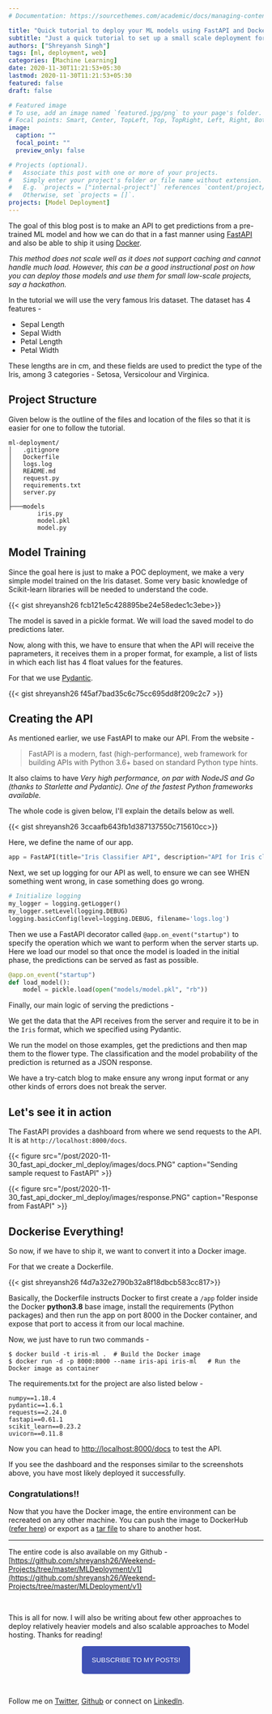 ```yaml
---
# Documentation: https://sourcethemes.com/academic/docs/managing-content/

title: "Quick tutorial to deploy your ML models using FastAPI and Docker"
subtitle: "Just a quick tutorial to set up a small scale deployment for your ML or DL model"
authors: ["Shreyansh Singh"]
tags: [ml, deployment, web]
categories: [Machine Learning]
date: 2020-11-30T11:21:53+05:30
lastmod: 2020-11-30T11:21:53+05:30
featured: false
draft: false

# Featured image
# To use, add an image named `featured.jpg/png` to your page's folder.
# Focal points: Smart, Center, TopLeft, Top, TopRight, Left, Right, BottomLeft, Bottom, BottomRight.
image:
  caption: ""
  focal_point: ""
  preview_only: false

# Projects (optional).
#   Associate this post with one or more of your projects.
#   Simply enter your project's folder or file name without extension.
#   E.g. `projects = ["internal-project"]` references `content/project/deep-learning/index.md`.
#   Otherwise, set `projects = []`.
projects: [Model Deployment]
---
```


The goal of this blog post is to make an API to get predictions from a pre-trained ML model and how we can do that in a fast manner using [FastAPI](https://fastapi.tiangolo.com/) and also be able to ship it using [Docker](https://www.docker.com/).

*This method does not scale well as it does not support caching and cannot handle much load. However, this can be a good instructional post on how you can deploy those models and use them for small low-scale projects, say a hackathon.*

In the tutorial we will use the very famous Iris dataset. The dataset has 4 features -

* Sepal Length
* Sepal Width
* Petal Length
* Petal Width

These lengths are in cm, and these fields are used to predict the type of the Iris, among 3 categories - Setosa, Versicolour and Virginica.

## Project Structure

Given below is the outline of the files and location of the files so that it is easier for one to follow the tutorial.

```
ml-deployment/
│   .gitignore
│   Dockerfile
│   logs.log
│   README.md
│   request.py
│   requirements.txt
│   server.py
│
├───models
        iris.py
        model.pkl
        model.py
```

## Model Training

Since the goal here is just to make a POC deployment, we make a very simple model trained on the Iris dataset. Some very basic knowledge of Scikit-learn libraries will be needed to understand the code.

{{< gist shreyansh26 fcb121e5c428895be24e58edec1c3ebe>}}

The model is saved in a pickle format. We will load the saved model to do predictions later.

Now, along with this, we have to ensure that when the API will receive the paprameters, it receives them in a proper format, for example, a list of lists in which each list has 4 float values for the features.

For that we use [Pydantic](https://github.com/samuelcolvin/pydantic).

{{< gist shreyansh26 f45af7bad35c6c75cc695dd8f209c2c7 >}}



## Creating the API

As mentioned earlier, we use FastAPI to make our API. From the website - 

> FastAPI is a modern, fast (high-performance), web framework for building APIs with Python 3.6+ based on standard Python type hints.  
  
It also claims to have *Very high performance, on par with NodeJS and Go (thanks to Starlette and Pydantic). One of the fastest Python frameworks available.*

The whole code is given below, I'll explain the details below as well.

{{< gist shreyansh26 3ccaafb643fb1d387137550c715610cc>}}


Here, we define the name of our app.

```python
app = FastAPI(title="Iris Classifier API", description="API for Iris classification using ML", version="1.0")
```

Next, we set up logging for our API as well, to ensure we can see WHEN something went wrong, in case something does go wrong.

```python
# Initialize logging
my_logger = logging.getLogger()
my_logger.setLevel(logging.DEBUG)
logging.basicConfig(level=logging.DEBUG, filename='logs.log')
```

Then we use a FastAPI decorator called `@app.on_event("startup")` to specify the operation which we want to perform when the server starts up. Here we load our model so that once the model is loaded in the initial phase, the predictions can be served as fast as possible.

```python
@app.on_event("startup")
def load_model():
    model = pickle.load(open("models/model.pkl", "rb"))
```

Finally, our main logic of serving the predictions - 

We get the data that the API receives from the server and require it to be in the `Iris` format, which we specified using Pydantic.

We run the model on those examples, get the predictions and then map them to the flower type. The classification and the model probability of the prediction is returned as a JSON response.

We have a try-catch blog to make ensure any wrong input format or any other kinds of errors does not break the server.

## Let's see it in action

The FastAPI provides a dashboard from where we send requests to the API. It is at `http://localhost:8000/docs`.

{{< figure src="/post/2020-11-30_fast_api_docker_ml_deploy/images/docs.PNG" caption="Sending sample request to FastAPI" >}}

{{< figure src="/post/2020-11-30_fast_api_docker_ml_deploy/images/response.PNG" caption="Response from FastAPI" >}}

## Dockerise Everything!

So now, if we have to ship it, we want to convert it into a Docker image.

For that we create a Dockerfile.

{{< gist shreyansh26 f4d7a32e2790b32a8f18dbcb583cc817>}}

Basically, the Dockerfile instructs Docker to first create a `/app` folder inside the Docker **python3.8** base image, install the requirements (Python packages) and then run the app on port 8000 in the Docker container, and expose that port to access it from our local machine.

Now, we just have to run two commands - 

```
$ docker build -t iris-ml .  # Build the Docker image
$ docker run -d -p 8000:8000 --name iris-api iris-ml   # Run the Docker image as container
```

The requirements.txt for the project are also listed below - 

```
numpy==1.18.4
pydantic==1.6.1
requests==2.24.0
fastapi==0.61.1
scikit_learn==0.23.2
uvicorn==0.11.8
```

Now you can head to [http://localhost:8000/docs]([http://localhost:8000/docs]) to test the API.

If you see the dashboard and the responses similar to the screenshots above, you have most likely deployed it successfully.

### Congratulations!!

Now that you have the Docker image, the entire environment can be recreated on any other machine. You can push the image to DockerHub ([refer here](https://ropenscilabs.github.io/r-docker-tutorial/04-Dockerhub.html)) or export as a [tar file](https://stackoverflow.com/questions/23935141/how-to-copy-docker-images-from-one-host-to-another-without-using-a-repository) to share to another host.

---

The entire code is also available on my Github - [https://github.com/shreyansh26/Weekend-Projects/tree/master/MLDeployment/v1](https://github.com/shreyansh26/Weekend-Projects/tree/master/MLDeployment/v1)

&nbsp;&nbsp;

This is all for now. I will also be writing about few other approaches to deploy relatively heavier models and also scalable approaches to Model hosting. Thanks for reading!

<script type="text/javascript" src="//downloads.mailchimp.com/js/signup-forms/popup/unique-methods/embed.js" data-dojo-config="usePlainJson: true, isDebug: false"></script>

<!-- <button style="background-color: #70ab17; color: #1770AB" id="openpopup">Subscribe to my posts!</button> -->
<div class="button_cont" align="center"><button id="openpopup" class="example_a">Subscribe to my posts!</button></div>

<style>
    .example_a {
        color: #fff !important;
        text-transform: uppercase;
        text-decoration: none;
        background: #3f51b5;
        padding: 20px;
        border-radius: 5px;
        cursor: pointer;
        display: inline-block;
        border: none;
        transition: all 0.4s ease 0s;
    }

    .example_a:hover {
        background: #434343;
        letter-spacing: 1px;
        -webkit-box-shadow: 0px 5px 40px -10px rgba(0,0,0,0.57);
        -moz-box-shadow: 0px 5px 40px -10px rgba(0,0,0,0.57);
        box-shadow: 5px 40px -10px rgba(0,0,0,0.57);
        transition: all 0.4s ease 0s;
    }
</style>


<script type="text/javascript">

function showMailingPopUp() {
    window.dojoRequire(["mojo/signup-forms/Loader"], function(L) { L.start({"baseUrl":"mc.us4.list-manage.com","uuid":"0b10ac14f50d7f4e7d11cf26a","lid":"667a1bb3da","uniqueMethods":true}) })

    document.cookie = "MCPopupClosed=;path=/;expires=Thu, 01 Jan 1970 00:00:00 UTC";
}

document.getElementById("openpopup").onclick = function() {showMailingPopUp()};

</script>

&nbsp;  

<script data-name="BMC-Widget" data-cfasync="false" src="https://cdnjs.buymeacoffee.com/1.0.0/widget.prod.min.js" data-id="shreyanshsingh" data-description="Support me on Buy me a coffee!" data-message="" data-color="#FF5F5F" data-position="Right" data-x_margin="18" data-y_margin="18"></script>

Follow me on [Twitter](https://twitter.com/shreyansh_26), [Github](https://github.com/shreyansh26) or connect on [LinkedIn](https://www.linkedin.com/in/shreyansh26/).
